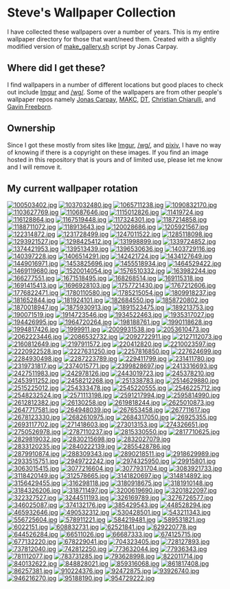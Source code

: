 # Steve's Wallpaper Collection

I have collected these wallpapers over a number of years. This is my entire wallpaper directory for those that want/need them. Created with a slightly modified version of [make_gallery.sh](https://github.com/jonascarpay/Wallpapers/blob/master/make_gallery.sh) script by Jonas Carpay.
## Where did I get these?
I find wallpapers in a number of different locations but good places to check out include [Imgur](https://imgur.com/) and [/wg/](https://boards.4chan.org/wg/). Some of the wallpapers are from other people's wallpaper repos namely [Jonas Carpay](https://github.com/jonascarpay/Wallpapers), [MAKC](https://github.com/makccr/wallpapers), [DT](https://gitlab.com/dwt1/wallpapers), [Christian Chiarulli](https://github.com/ChristianChiarulli/wallpapers), and [Gavin Freeborn](https://github.com/Gavinok/wallpapers).
## Ownership
Since I got these mostly from sites like [Imgur](https://imgur.com/), [/wg/](https://boards.4chan.org/wg/), and [pixiv](https://www.pixiv.net/en/), I have no way of knowing if there is a copyright on these images. If you find an image hosted in this repository that is yours and of limited use, please let me know and I will remove it.

## My current wallpaper rotation

[![100503402.jpg](https://raw.githubusercontent.com/hghann/wallpapers/master/thumbnails/100503402.jpg)](https://raw.githubusercontent.com/hghann/wallpapers/master/papes/100503402.jpg)
[![1037032480.jpg](https://raw.githubusercontent.com/hghann/wallpapers/master/thumbnails/1037032480.jpg)](https://raw.githubusercontent.com/hghann/wallpapers/master/papes/1037032480.jpg)
[![1065711238.jpg](https://raw.githubusercontent.com/hghann/wallpapers/master/thumbnails/1065711238.jpg)](https://raw.githubusercontent.com/hghann/wallpapers/master/papes/1065711238.jpg)
[![1090832170.jpg](https://raw.githubusercontent.com/hghann/wallpapers/master/thumbnails/1090832170.jpg)](https://raw.githubusercontent.com/hghann/wallpapers/master/papes/1090832170.jpg)
[![1103627769.jpg](https://raw.githubusercontent.com/hghann/wallpapers/master/thumbnails/1103627769.jpg)](https://raw.githubusercontent.com/hghann/wallpapers/master/papes/1103627769.jpg)
[![110687646.jpg](https://raw.githubusercontent.com/hghann/wallpapers/master/thumbnails/110687646.jpg)](https://raw.githubusercontent.com/hghann/wallpapers/master/papes/110687646.jpg)
[![1115012826.jpg](https://raw.githubusercontent.com/hghann/wallpapers/master/thumbnails/1115012826.jpg)](https://raw.githubusercontent.com/hghann/wallpapers/master/papes/1115012826.jpg)
[![11419724.jpg](https://raw.githubusercontent.com/hghann/wallpapers/master/thumbnails/11419724.jpg)](https://raw.githubusercontent.com/hghann/wallpapers/master/papes/11419724.jpg)
[![116128864.jpg](https://raw.githubusercontent.com/hghann/wallpapers/master/thumbnails/116128864.jpg)](https://raw.githubusercontent.com/hghann/wallpapers/master/papes/116128864.jpg)
[![1167519448.jpg](https://raw.githubusercontent.com/hghann/wallpapers/master/thumbnails/1167519448.jpg)](https://raw.githubusercontent.com/hghann/wallpapers/master/papes/1167519448.jpg)
[![117324301.jpg](https://raw.githubusercontent.com/hghann/wallpapers/master/thumbnails/117324301.jpg)](https://raw.githubusercontent.com/hghann/wallpapers/master/papes/117324301.jpg)
[![1187214858.jpg](https://raw.githubusercontent.com/hghann/wallpapers/master/thumbnails/1187214858.jpg)](https://raw.githubusercontent.com/hghann/wallpapers/master/papes/1187214858.jpg)
[![1188711072.jpg](https://raw.githubusercontent.com/hghann/wallpapers/master/thumbnails/1188711072.jpg)](https://raw.githubusercontent.com/hghann/wallpapers/master/papes/1188711072.jpg)
[![118913643.jpg](https://raw.githubusercontent.com/hghann/wallpapers/master/thumbnails/118913643.jpg)](https://raw.githubusercontent.com/hghann/wallpapers/master/papes/118913643.jpg)
[![120028686.jpg](https://raw.githubusercontent.com/hghann/wallpapers/master/thumbnails/120028686.jpg)](https://raw.githubusercontent.com/hghann/wallpapers/master/papes/120028686.jpg)
[![1205921567.jpg](https://raw.githubusercontent.com/hghann/wallpapers/master/thumbnails/1205921567.jpg)](https://raw.githubusercontent.com/hghann/wallpapers/master/papes/1205921567.jpg)
[![122314872.jpg](https://raw.githubusercontent.com/hghann/wallpapers/master/thumbnails/122314872.jpg)](https://raw.githubusercontent.com/hghann/wallpapers/master/papes/122314872.jpg)
[![1231728499.jpg](https://raw.githubusercontent.com/hghann/wallpapers/master/thumbnails/1231728499.jpg)](https://raw.githubusercontent.com/hghann/wallpapers/master/papes/1231728499.jpg)
[![1247011522.jpg](https://raw.githubusercontent.com/hghann/wallpapers/master/thumbnails/1247011522.jpg)](https://raw.githubusercontent.com/hghann/wallpapers/master/papes/1247011522.jpg)
[![1285118098.jpg](https://raw.githubusercontent.com/hghann/wallpapers/master/thumbnails/1285118098.jpg)](https://raw.githubusercontent.com/hghann/wallpapers/master/papes/1285118098.jpg)
[![1293921527.jpg](https://raw.githubusercontent.com/hghann/wallpapers/master/thumbnails/1293921527.jpg)](https://raw.githubusercontent.com/hghann/wallpapers/master/papes/1293921527.jpg)
[![1298425412.jpg](https://raw.githubusercontent.com/hghann/wallpapers/master/thumbnails/1298425412.jpg)](https://raw.githubusercontent.com/hghann/wallpapers/master/papes/1298425412.jpg)
[![131998899.jpg](https://raw.githubusercontent.com/hghann/wallpapers/master/thumbnails/131998899.jpg)](https://raw.githubusercontent.com/hghann/wallpapers/master/papes/131998899.jpg)
[![1339724852.jpg](https://raw.githubusercontent.com/hghann/wallpapers/master/thumbnails/1339724852.jpg)](https://raw.githubusercontent.com/hghann/wallpapers/master/papes/1339724852.jpg)
[![1374421953.jpg](https://raw.githubusercontent.com/hghann/wallpapers/master/thumbnails/1374421953.jpg)](https://raw.githubusercontent.com/hghann/wallpapers/master/papes/1374421953.jpg)
[![139513439.jpg](https://raw.githubusercontent.com/hghann/wallpapers/master/thumbnails/139513439.jpg)](https://raw.githubusercontent.com/hghann/wallpapers/master/papes/139513439.jpg)
[![1396530636.jpg](https://raw.githubusercontent.com/hghann/wallpapers/master/thumbnails/1396530636.jpg)](https://raw.githubusercontent.com/hghann/wallpapers/master/papes/1396530636.jpg)
[![1403729116.jpg](https://raw.githubusercontent.com/hghann/wallpapers/master/thumbnails/1403729116.jpg)](https://raw.githubusercontent.com/hghann/wallpapers/master/papes/1403729116.jpg)
[![140397228.jpg](https://raw.githubusercontent.com/hghann/wallpapers/master/thumbnails/140397228.jpg)](https://raw.githubusercontent.com/hghann/wallpapers/master/papes/140397228.jpg)
[![1406514291.jpg](https://raw.githubusercontent.com/hghann/wallpapers/master/thumbnails/1406514291.jpg)](https://raw.githubusercontent.com/hghann/wallpapers/master/papes/1406514291.jpg)
[![142421724.jpg](https://raw.githubusercontent.com/hghann/wallpapers/master/thumbnails/142421724.jpg)](https://raw.githubusercontent.com/hghann/wallpapers/master/papes/142421724.jpg)
[![1434127649.jpg](https://raw.githubusercontent.com/hghann/wallpapers/master/thumbnails/1434127649.jpg)](https://raw.githubusercontent.com/hghann/wallpapers/master/papes/1434127649.jpg)
[![1449016971.jpg](https://raw.githubusercontent.com/hghann/wallpapers/master/thumbnails/1449016971.jpg)](https://raw.githubusercontent.com/hghann/wallpapers/master/papes/1449016971.jpg)
[![1453825696.jpg](https://raw.githubusercontent.com/hghann/wallpapers/master/thumbnails/1453825696.jpg)](https://raw.githubusercontent.com/hghann/wallpapers/master/papes/1453825696.jpg)
[![1455518934.jpg](https://raw.githubusercontent.com/hghann/wallpapers/master/thumbnails/1455518934.jpg)](https://raw.githubusercontent.com/hghann/wallpapers/master/papes/1455518934.jpg)
[![1464529422.jpg](https://raw.githubusercontent.com/hghann/wallpapers/master/thumbnails/1464529422.jpg)](https://raw.githubusercontent.com/hghann/wallpapers/master/papes/1464529422.jpg)
[![1469119680.jpg](https://raw.githubusercontent.com/hghann/wallpapers/master/thumbnails/1469119680.jpg)](https://raw.githubusercontent.com/hghann/wallpapers/master/papes/1469119680.jpg)
[![1520014054.jpg](https://raw.githubusercontent.com/hghann/wallpapers/master/thumbnails/1520014054.jpg)](https://raw.githubusercontent.com/hghann/wallpapers/master/papes/1520014054.jpg)
[![1576510332.jpg](https://raw.githubusercontent.com/hghann/wallpapers/master/thumbnails/1576510332.jpg)](https://raw.githubusercontent.com/hghann/wallpapers/master/papes/1576510332.jpg)
[![163982244.jpg](https://raw.githubusercontent.com/hghann/wallpapers/master/thumbnails/163982244.jpg)](https://raw.githubusercontent.com/hghann/wallpapers/master/papes/163982244.jpg)
[![166277551.jpg](https://raw.githubusercontent.com/hghann/wallpapers/master/thumbnails/166277551.jpg)](https://raw.githubusercontent.com/hghann/wallpapers/master/papes/166277551.jpg)
[![1671518495.jpg](https://raw.githubusercontent.com/hghann/wallpapers/master/thumbnails/1671518495.jpg)](https://raw.githubusercontent.com/hghann/wallpapers/master/papes/1671518495.jpg)
[![168268514.jpg](https://raw.githubusercontent.com/hghann/wallpapers/master/thumbnails/168268514.jpg)](https://raw.githubusercontent.com/hghann/wallpapers/master/papes/168268514.jpg)
[![169115318.jpg](https://raw.githubusercontent.com/hghann/wallpapers/master/thumbnails/169115318.jpg)](https://raw.githubusercontent.com/hghann/wallpapers/master/papes/169115318.jpg)
[![1691415413.jpg](https://raw.githubusercontent.com/hghann/wallpapers/master/thumbnails/1691415413.jpg)](https://raw.githubusercontent.com/hghann/wallpapers/master/papes/1691415413.jpg)
[![1696928103.jpg](https://raw.githubusercontent.com/hghann/wallpapers/master/thumbnails/1696928103.jpg)](https://raw.githubusercontent.com/hghann/wallpapers/master/papes/1696928103.jpg)
[![1757721430.jpg](https://raw.githubusercontent.com/hghann/wallpapers/master/thumbnails/1757721430.jpg)](https://raw.githubusercontent.com/hghann/wallpapers/master/papes/1757721430.jpg)
[![1767212606.jpg](https://raw.githubusercontent.com/hghann/wallpapers/master/thumbnails/1767212606.jpg)](https://raw.githubusercontent.com/hghann/wallpapers/master/papes/1767212606.jpg)
[![1776822471.jpg](https://raw.githubusercontent.com/hghann/wallpapers/master/thumbnails/1776822471.jpg)](https://raw.githubusercontent.com/hghann/wallpapers/master/papes/1776822471.jpg)
[![1780110580.jpg](https://raw.githubusercontent.com/hghann/wallpapers/master/thumbnails/1780110580.jpg)](https://raw.githubusercontent.com/hghann/wallpapers/master/papes/1780110580.jpg)
[![1785215054.jpg](https://raw.githubusercontent.com/hghann/wallpapers/master/thumbnails/1785215054.jpg)](https://raw.githubusercontent.com/hghann/wallpapers/master/papes/1785215054.jpg)
[![1809918237.jpg](https://raw.githubusercontent.com/hghann/wallpapers/master/thumbnails/1809918237.jpg)](https://raw.githubusercontent.com/hghann/wallpapers/master/papes/1809918237.jpg)
[![181652844.jpg](https://raw.githubusercontent.com/hghann/wallpapers/master/thumbnails/181652844.jpg)](https://raw.githubusercontent.com/hghann/wallpapers/master/papes/181652844.jpg)
[![181924101.jpg](https://raw.githubusercontent.com/hghann/wallpapers/master/thumbnails/181924101.jpg)](https://raw.githubusercontent.com/hghann/wallpapers/master/papes/181924101.jpg)
[![182684550.jpg](https://raw.githubusercontent.com/hghann/wallpapers/master/thumbnails/182684550.jpg)](https://raw.githubusercontent.com/hghann/wallpapers/master/papes/182684550.jpg)
[![1858720802.jpg](https://raw.githubusercontent.com/hghann/wallpapers/master/thumbnails/1858720802.jpg)](https://raw.githubusercontent.com/hghann/wallpapers/master/papes/1858720802.jpg)
[![1870018947.jpg](https://raw.githubusercontent.com/hghann/wallpapers/master/thumbnails/1870018947.jpg)](https://raw.githubusercontent.com/hghann/wallpapers/master/papes/1870018947.jpg)
[![1875930913.jpg](https://raw.githubusercontent.com/hghann/wallpapers/master/thumbnails/1875930913.jpg)](https://raw.githubusercontent.com/hghann/wallpapers/master/papes/1875930913.jpg)
[![1891523475.jpg](https://raw.githubusercontent.com/hghann/wallpapers/master/thumbnails/1891523475.jpg)](https://raw.githubusercontent.com/hghann/wallpapers/master/papes/1891523475.jpg)
[![189213753.jpg](https://raw.githubusercontent.com/hghann/wallpapers/master/thumbnails/189213753.jpg)](https://raw.githubusercontent.com/hghann/wallpapers/master/papes/189213753.jpg)
[![190071519.jpg](https://raw.githubusercontent.com/hghann/wallpapers/master/thumbnails/190071519.jpg)](https://raw.githubusercontent.com/hghann/wallpapers/master/papes/190071519.jpg)
[![1914723546.jpg](https://raw.githubusercontent.com/hghann/wallpapers/master/thumbnails/1914723546.jpg)](https://raw.githubusercontent.com/hghann/wallpapers/master/papes/1914723546.jpg)
[![1934522463.jpg](https://raw.githubusercontent.com/hghann/wallpapers/master/thumbnails/1934522463.jpg)](https://raw.githubusercontent.com/hghann/wallpapers/master/papes/1934522463.jpg)
[![1935317027.jpg](https://raw.githubusercontent.com/hghann/wallpapers/master/thumbnails/1935317027.jpg)](https://raw.githubusercontent.com/hghann/wallpapers/master/papes/1935317027.jpg)
[![194426995.jpg](https://raw.githubusercontent.com/hghann/wallpapers/master/thumbnails/194426995.jpg)](https://raw.githubusercontent.com/hghann/wallpapers/master/papes/194426995.jpg)
[![1964720264.jpg](https://raw.githubusercontent.com/hghann/wallpapers/master/thumbnails/1964720264.jpg)](https://raw.githubusercontent.com/hghann/wallpapers/master/papes/1964720264.jpg)
[![198188761.jpg](https://raw.githubusercontent.com/hghann/wallpapers/master/thumbnails/198188761.jpg)](https://raw.githubusercontent.com/hghann/wallpapers/master/papes/198188761.jpg)
[![1990118628.jpg](https://raw.githubusercontent.com/hghann/wallpapers/master/thumbnails/1990118628.jpg)](https://raw.githubusercontent.com/hghann/wallpapers/master/papes/1990118628.jpg)
[![1994817426.jpg](https://raw.githubusercontent.com/hghann/wallpapers/master/thumbnails/1994817426.jpg)](https://raw.githubusercontent.com/hghann/wallpapers/master/papes/1994817426.jpg)
[![1999911.jpg](https://raw.githubusercontent.com/hghann/wallpapers/master/thumbnails/1999911.jpg)](https://raw.githubusercontent.com/hghann/wallpapers/master/papes/1999911.jpg)
[![2009931538.jpg](https://raw.githubusercontent.com/hghann/wallpapers/master/thumbnails/2009931538.jpg)](https://raw.githubusercontent.com/hghann/wallpapers/master/papes/2009931538.jpg)
[![2053610473.jpg](https://raw.githubusercontent.com/hghann/wallpapers/master/thumbnails/2053610473.jpg)](https://raw.githubusercontent.com/hghann/wallpapers/master/papes/2053610473.jpg)
[![2062223446.jpg](https://raw.githubusercontent.com/hghann/wallpapers/master/thumbnails/2062223446.jpg)](https://raw.githubusercontent.com/hghann/wallpapers/master/papes/2062223446.jpg)
[![2086532732.jpg](https://raw.githubusercontent.com/hghann/wallpapers/master/thumbnails/2086532732.jpg)](https://raw.githubusercontent.com/hghann/wallpapers/master/papes/2086532732.jpg)
[![2092722911.jpg](https://raw.githubusercontent.com/hghann/wallpapers/master/thumbnails/2092722911.jpg)](https://raw.githubusercontent.com/hghann/wallpapers/master/papes/2092722911.jpg)
[![2127112073.jpg](https://raw.githubusercontent.com/hghann/wallpapers/master/thumbnails/2127112073.jpg)](https://raw.githubusercontent.com/hghann/wallpapers/master/papes/2127112073.jpg)
[![2160812649.jpg](https://raw.githubusercontent.com/hghann/wallpapers/master/thumbnails/2160812649.jpg)](https://raw.githubusercontent.com/hghann/wallpapers/master/papes/2160812649.jpg)
[![2197911572.jpg](https://raw.githubusercontent.com/hghann/wallpapers/master/thumbnails/2197911572.jpg)](https://raw.githubusercontent.com/hghann/wallpapers/master/papes/2197911572.jpg)
[![220412820.jpg](https://raw.githubusercontent.com/hghann/wallpapers/master/thumbnails/220412820.jpg)](https://raw.githubusercontent.com/hghann/wallpapers/master/papes/220412820.jpg)
[![2210023597.jpg](https://raw.githubusercontent.com/hghann/wallpapers/master/thumbnails/2210023597.jpg)](https://raw.githubusercontent.com/hghann/wallpapers/master/papes/2210023597.jpg)
[![2220922528.jpg](https://raw.githubusercontent.com/hghann/wallpapers/master/thumbnails/2220922528.jpg)](https://raw.githubusercontent.com/hghann/wallpapers/master/papes/2220922528.jpg)
[![2227631250.jpg](https://raw.githubusercontent.com/hghann/wallpapers/master/thumbnails/2227631250.jpg)](https://raw.githubusercontent.com/hghann/wallpapers/master/papes/2227631250.jpg)
[![2257816850.jpg](https://raw.githubusercontent.com/hghann/wallpapers/master/thumbnails/2257816850.jpg)](https://raw.githubusercontent.com/hghann/wallpapers/master/papes/2257816850.jpg)
[![227624699.jpg](https://raw.githubusercontent.com/hghann/wallpapers/master/thumbnails/227624699.jpg)](https://raw.githubusercontent.com/hghann/wallpapers/master/papes/227624699.jpg)
[![2284930498.jpg](https://raw.githubusercontent.com/hghann/wallpapers/master/thumbnails/2284930498.jpg)](https://raw.githubusercontent.com/hghann/wallpapers/master/papes/2284930498.jpg)
[![2287223789.jpg](https://raw.githubusercontent.com/hghann/wallpapers/master/thumbnails/2287223789.jpg)](https://raw.githubusercontent.com/hghann/wallpapers/master/papes/2287223789.jpg)
[![229411799.jpg](https://raw.githubusercontent.com/hghann/wallpapers/master/thumbnails/229411799.jpg)](https://raw.githubusercontent.com/hghann/wallpapers/master/papes/229411799.jpg)
[![231411780.jpg](https://raw.githubusercontent.com/hghann/wallpapers/master/thumbnails/231411780.jpg)](https://raw.githubusercontent.com/hghann/wallpapers/master/papes/231411780.jpg)
[![2319731817.jpg](https://raw.githubusercontent.com/hghann/wallpapers/master/thumbnails/2319731817.jpg)](https://raw.githubusercontent.com/hghann/wallpapers/master/papes/2319731817.jpg)
[![2374015771.jpg](https://raw.githubusercontent.com/hghann/wallpapers/master/thumbnails/2374015771.jpg)](https://raw.githubusercontent.com/hghann/wallpapers/master/papes/2374015771.jpg)
[![2399828697.jpg](https://raw.githubusercontent.com/hghann/wallpapers/master/thumbnails/2399828697.jpg)](https://raw.githubusercontent.com/hghann/wallpapers/master/papes/2399828697.jpg)
[![2413316693.jpg](https://raw.githubusercontent.com/hghann/wallpapers/master/thumbnails/2413316693.jpg)](https://raw.githubusercontent.com/hghann/wallpapers/master/papes/2413316693.jpg)
[![2427511983.jpg](https://raw.githubusercontent.com/hghann/wallpapers/master/thumbnails/2427511983.jpg)](https://raw.githubusercontent.com/hghann/wallpapers/master/papes/2427511983.jpg)
[![242978126.jpg](https://raw.githubusercontent.com/hghann/wallpapers/master/thumbnails/242978126.jpg)](https://raw.githubusercontent.com/hghann/wallpapers/master/papes/242978126.jpg)
[![2443019723.jpg](https://raw.githubusercontent.com/hghann/wallpapers/master/thumbnails/2443019723.jpg)](https://raw.githubusercontent.com/hghann/wallpapers/master/papes/2443019723.jpg)
[![245378210.jpg](https://raw.githubusercontent.com/hghann/wallpapers/master/thumbnails/245378210.jpg)](https://raw.githubusercontent.com/hghann/wallpapers/master/papes/245378210.jpg)
[![2453911252.jpg](https://raw.githubusercontent.com/hghann/wallpapers/master/thumbnails/2453911252.jpg)](https://raw.githubusercontent.com/hghann/wallpapers/master/papes/2453911252.jpg)
[![2458212268.jpg](https://raw.githubusercontent.com/hghann/wallpapers/master/thumbnails/2458212268.jpg)](https://raw.githubusercontent.com/hghann/wallpapers/master/papes/2458212268.jpg)
[![251338783.jpg](https://raw.githubusercontent.com/hghann/wallpapers/master/thumbnails/251338783.jpg)](https://raw.githubusercontent.com/hghann/wallpapers/master/papes/251338783.jpg)
[![2514629880.jpg](https://raw.githubusercontent.com/hghann/wallpapers/master/thumbnails/2514629880.jpg)](https://raw.githubusercontent.com/hghann/wallpapers/master/papes/2514629880.jpg)
[![2515225012.jpg](https://raw.githubusercontent.com/hghann/wallpapers/master/thumbnails/2515225012.jpg)](https://raw.githubusercontent.com/hghann/wallpapers/master/papes/2515225012.jpg)
[![254333478.jpg](https://raw.githubusercontent.com/hghann/wallpapers/master/thumbnails/254333478.jpg)](https://raw.githubusercontent.com/hghann/wallpapers/master/papes/254333478.jpg)
[![2545220555.jpg](https://raw.githubusercontent.com/hghann/wallpapers/master/thumbnails/2545220555.jpg)](https://raw.githubusercontent.com/hghann/wallpapers/master/papes/2545220555.jpg)
[![2546225712.jpg](https://raw.githubusercontent.com/hghann/wallpapers/master/thumbnails/2546225712.jpg)](https://raw.githubusercontent.com/hghann/wallpapers/master/papes/2546225712.jpg)
[![2548232524.jpg](https://raw.githubusercontent.com/hghann/wallpapers/master/thumbnails/2548232524.jpg)](https://raw.githubusercontent.com/hghann/wallpapers/master/papes/2548232524.jpg)
[![2571113198.jpg](https://raw.githubusercontent.com/hghann/wallpapers/master/thumbnails/2571113198.jpg)](https://raw.githubusercontent.com/hghann/wallpapers/master/papes/2571113198.jpg)
[![2591217994.jpg](https://raw.githubusercontent.com/hghann/wallpapers/master/thumbnails/2591217994.jpg)](https://raw.githubusercontent.com/hghann/wallpapers/master/papes/2591217994.jpg)
[![2595814990.jpg](https://raw.githubusercontent.com/hghann/wallpapers/master/thumbnails/2595814990.jpg)](https://raw.githubusercontent.com/hghann/wallpapers/master/papes/2595814990.jpg)
[![2612812382.jpg](https://raw.githubusercontent.com/hghann/wallpapers/master/thumbnails/2612812382.jpg)](https://raw.githubusercontent.com/hghann/wallpapers/master/papes/2612812382.jpg)
[![26130258.jpg](https://raw.githubusercontent.com/hghann/wallpapers/master/thumbnails/26130258.jpg)](https://raw.githubusercontent.com/hghann/wallpapers/master/papes/26130258.jpg)
[![2619818244.jpg](https://raw.githubusercontent.com/hghann/wallpapers/master/thumbnails/2619818244.jpg)](https://raw.githubusercontent.com/hghann/wallpapers/master/papes/2619818244.jpg)
[![2625010873.jpg](https://raw.githubusercontent.com/hghann/wallpapers/master/thumbnails/2625010873.jpg)](https://raw.githubusercontent.com/hghann/wallpapers/master/papes/2625010873.jpg)
[![2647717581.jpg](https://raw.githubusercontent.com/hghann/wallpapers/master/thumbnails/2647717581.jpg)](https://raw.githubusercontent.com/hghann/wallpapers/master/papes/2647717581.jpg)
[![264948039.jpg](https://raw.githubusercontent.com/hghann/wallpapers/master/thumbnails/264948039.jpg)](https://raw.githubusercontent.com/hghann/wallpapers/master/papes/264948039.jpg)
[![267653458.jpg](https://raw.githubusercontent.com/hghann/wallpapers/master/thumbnails/267653458.jpg)](https://raw.githubusercontent.com/hghann/wallpapers/master/papes/267653458.jpg)
[![267711617.jpg](https://raw.githubusercontent.com/hghann/wallpapers/master/thumbnails/267711617.jpg)](https://raw.githubusercontent.com/hghann/wallpapers/master/papes/267711617.jpg)
[![2678123330.jpg](https://raw.githubusercontent.com/hghann/wallpapers/master/thumbnails/2678123330.jpg)](https://raw.githubusercontent.com/hghann/wallpapers/master/papes/2678123330.jpg)
[![2682610975.jpg](https://raw.githubusercontent.com/hghann/wallpapers/master/thumbnails/2682610975.jpg)](https://raw.githubusercontent.com/hghann/wallpapers/master/papes/2682610975.jpg)
[![2684317050.jpg](https://raw.githubusercontent.com/hghann/wallpapers/master/thumbnails/2684317050.jpg)](https://raw.githubusercontent.com/hghann/wallpapers/master/papes/2684317050.jpg)
[![26925355.jpg](https://raw.githubusercontent.com/hghann/wallpapers/master/thumbnails/26925355.jpg)](https://raw.githubusercontent.com/hghann/wallpapers/master/papes/26925355.jpg)
[![2693117702.jpg](https://raw.githubusercontent.com/hghann/wallpapers/master/thumbnails/2693117702.jpg)](https://raw.githubusercontent.com/hghann/wallpapers/master/papes/2693117702.jpg)
[![271418603.jpg](https://raw.githubusercontent.com/hghann/wallpapers/master/thumbnails/271418603.jpg)](https://raw.githubusercontent.com/hghann/wallpapers/master/papes/271418603.jpg)
[![273013153.jpg](https://raw.githubusercontent.com/hghann/wallpapers/master/thumbnails/273013153.jpg)](https://raw.githubusercontent.com/hghann/wallpapers/master/papes/273013153.jpg)
[![274326651.jpg](https://raw.githubusercontent.com/hghann/wallpapers/master/thumbnails/274326651.jpg)](https://raw.githubusercontent.com/hghann/wallpapers/master/papes/274326651.jpg)
[![2750526978.jpg](https://raw.githubusercontent.com/hghann/wallpapers/master/thumbnails/2750526978.jpg)](https://raw.githubusercontent.com/hghann/wallpapers/master/papes/2750526978.jpg)
[![2787110237.jpg](https://raw.githubusercontent.com/hghann/wallpapers/master/thumbnails/2787110237.jpg)](https://raw.githubusercontent.com/hghann/wallpapers/master/papes/2787110237.jpg)
[![2815330550.jpg](https://raw.githubusercontent.com/hghann/wallpapers/master/thumbnails/2815330550.jpg)](https://raw.githubusercontent.com/hghann/wallpapers/master/papes/2815330550.jpg)
[![2817710625.jpg](https://raw.githubusercontent.com/hghann/wallpapers/master/thumbnails/2817710625.jpg)](https://raw.githubusercontent.com/hghann/wallpapers/master/papes/2817710625.jpg)
[![2829819032.jpg](https://raw.githubusercontent.com/hghann/wallpapers/master/thumbnails/2829819032.jpg)](https://raw.githubusercontent.com/hghann/wallpapers/master/papes/2829819032.jpg)
[![2830215698.jpg](https://raw.githubusercontent.com/hghann/wallpapers/master/thumbnails/2830215698.jpg)](https://raw.githubusercontent.com/hghann/wallpapers/master/papes/2830215698.jpg)
[![2832027079.jpg](https://raw.githubusercontent.com/hghann/wallpapers/master/thumbnails/2832027079.jpg)](https://raw.githubusercontent.com/hghann/wallpapers/master/papes/2832027079.jpg)
[![2833120235.jpg](https://raw.githubusercontent.com/hghann/wallpapers/master/thumbnails/2833120235.jpg)](https://raw.githubusercontent.com/hghann/wallpapers/master/papes/2833120235.jpg)
[![2840222139.jpg](https://raw.githubusercontent.com/hghann/wallpapers/master/thumbnails/2840222139.jpg)](https://raw.githubusercontent.com/hghann/wallpapers/master/papes/2840222139.jpg)
[![2855428786.jpg](https://raw.githubusercontent.com/hghann/wallpapers/master/thumbnails/2855428786.jpg)](https://raw.githubusercontent.com/hghann/wallpapers/master/papes/2855428786.jpg)
[![2879910874.jpg](https://raw.githubusercontent.com/hghann/wallpapers/master/thumbnails/2879910874.jpg)](https://raw.githubusercontent.com/hghann/wallpapers/master/papes/2879910874.jpg)
[![288309343.jpg](https://raw.githubusercontent.com/hghann/wallpapers/master/thumbnails/288309343.jpg)](https://raw.githubusercontent.com/hghann/wallpapers/master/papes/288309343.jpg)
[![2890218511.jpg](https://raw.githubusercontent.com/hghann/wallpapers/master/thumbnails/2890218511.jpg)](https://raw.githubusercontent.com/hghann/wallpapers/master/papes/2890218511.jpg)
[![2918629989.jpg](https://raw.githubusercontent.com/hghann/wallpapers/master/thumbnails/2918629989.jpg)](https://raw.githubusercontent.com/hghann/wallpapers/master/papes/2918629989.jpg)
[![2933515751.jpg](https://raw.githubusercontent.com/hghann/wallpapers/master/thumbnails/2933515751.jpg)](https://raw.githubusercontent.com/hghann/wallpapers/master/papes/2933515751.jpg)
[![2949722242.jpg](https://raw.githubusercontent.com/hghann/wallpapers/master/thumbnails/2949722242.jpg)](https://raw.githubusercontent.com/hghann/wallpapers/master/papes/2949722242.jpg)
[![2974325950.jpg](https://raw.githubusercontent.com/hghann/wallpapers/master/thumbnails/2974325950.jpg)](https://raw.githubusercontent.com/hghann/wallpapers/master/papes/2974325950.jpg)
[![29915801.jpg](https://raw.githubusercontent.com/hghann/wallpapers/master/thumbnails/29915801.jpg)](https://raw.githubusercontent.com/hghann/wallpapers/master/papes/29915801.jpg)
[![3063015415.jpg](https://raw.githubusercontent.com/hghann/wallpapers/master/thumbnails/3063015415.jpg)](https://raw.githubusercontent.com/hghann/wallpapers/master/papes/3063015415.jpg)
[![3077216604.jpg](https://raw.githubusercontent.com/hghann/wallpapers/master/thumbnails/3077216604.jpg)](https://raw.githubusercontent.com/hghann/wallpapers/master/papes/3077216604.jpg)
[![3077931704.jpg](https://raw.githubusercontent.com/hghann/wallpapers/master/thumbnails/3077931704.jpg)](https://raw.githubusercontent.com/hghann/wallpapers/master/papes/3077931704.jpg)
[![3083921733.jpg](https://raw.githubusercontent.com/hghann/wallpapers/master/thumbnails/3083921733.jpg)](https://raw.githubusercontent.com/hghann/wallpapers/master/papes/3083921733.jpg)
[![3118420149.jpg](https://raw.githubusercontent.com/hghann/wallpapers/master/thumbnails/3118420149.jpg)](https://raw.githubusercontent.com/hghann/wallpapers/master/papes/3118420149.jpg)
[![312578665.jpg](https://raw.githubusercontent.com/hghann/wallpapers/master/thumbnails/312578665.jpg)](https://raw.githubusercontent.com/hghann/wallpapers/master/papes/312578665.jpg)
[![3141820697.jpg](https://raw.githubusercontent.com/hghann/wallpapers/master/thumbnails/3141820697.jpg)](https://raw.githubusercontent.com/hghann/wallpapers/master/papes/3141820697.jpg)
[![314814892.jpg](https://raw.githubusercontent.com/hghann/wallpapers/master/thumbnails/314814892.jpg)](https://raw.githubusercontent.com/hghann/wallpapers/master/papes/314814892.jpg)
[![3156429455.jpg](https://raw.githubusercontent.com/hghann/wallpapers/master/thumbnails/3156429455.jpg)](https://raw.githubusercontent.com/hghann/wallpapers/master/papes/3156429455.jpg)
[![316298118.jpg](https://raw.githubusercontent.com/hghann/wallpapers/master/thumbnails/316298118.jpg)](https://raw.githubusercontent.com/hghann/wallpapers/master/papes/316298118.jpg)
[![3180918675.jpg](https://raw.githubusercontent.com/hghann/wallpapers/master/thumbnails/3180918675.jpg)](https://raw.githubusercontent.com/hghann/wallpapers/master/papes/3180918675.jpg)
[![3181910148.jpg](https://raw.githubusercontent.com/hghann/wallpapers/master/thumbnails/3181910148.jpg)](https://raw.githubusercontent.com/hghann/wallpapers/master/papes/3181910148.jpg)
[![3184326206.jpg](https://raw.githubusercontent.com/hghann/wallpapers/master/thumbnails/3184326206.jpg)](https://raw.githubusercontent.com/hghann/wallpapers/master/papes/3184326206.jpg)
[![318711497.jpg](https://raw.githubusercontent.com/hghann/wallpapers/master/thumbnails/318711497.jpg)](https://raw.githubusercontent.com/hghann/wallpapers/master/papes/318711497.jpg)
[![3200619690.jpg](https://raw.githubusercontent.com/hghann/wallpapers/master/thumbnails/3200619690.jpg)](https://raw.githubusercontent.com/hghann/wallpapers/master/papes/3200619690.jpg)
[![3201822097.jpg](https://raw.githubusercontent.com/hghann/wallpapers/master/thumbnails/3201822097.jpg)](https://raw.githubusercontent.com/hghann/wallpapers/master/papes/3201822097.jpg)
[![322327527.jpg](https://raw.githubusercontent.com/hghann/wallpapers/master/thumbnails/322327527.jpg)](https://raw.githubusercontent.com/hghann/wallpapers/master/papes/322327527.jpg)
[![3244511193.jpg](https://raw.githubusercontent.com/hghann/wallpapers/master/thumbnails/3244511193.jpg)](https://raw.githubusercontent.com/hghann/wallpapers/master/papes/3244511193.jpg)
[![326169789.jpg](https://raw.githubusercontent.com/hghann/wallpapers/master/thumbnails/326169789.jpg)](https://raw.githubusercontent.com/hghann/wallpapers/master/papes/326169789.jpg)
[![3276726577.jpg](https://raw.githubusercontent.com/hghann/wallpapers/master/thumbnails/3276726577.jpg)](https://raw.githubusercontent.com/hghann/wallpapers/master/papes/3276726577.jpg)
[![346025087.jpg](https://raw.githubusercontent.com/hghann/wallpapers/master/thumbnails/346025087.jpg)](https://raw.githubusercontent.com/hghann/wallpapers/master/papes/346025087.jpg)
[![374132176.jpg](https://raw.githubusercontent.com/hghann/wallpapers/master/thumbnails/374132176.jpg)](https://raw.githubusercontent.com/hghann/wallpapers/master/papes/374132176.jpg)
[![385429543.jpg](https://raw.githubusercontent.com/hghann/wallpapers/master/thumbnails/385429543.jpg)](https://raw.githubusercontent.com/hghann/wallpapers/master/papes/385429543.jpg)
[![448528294.jpg](https://raw.githubusercontent.com/hghann/wallpapers/master/thumbnails/448528294.jpg)](https://raw.githubusercontent.com/hghann/wallpapers/master/papes/448528294.jpg)
[![465932646.jpg](https://raw.githubusercontent.com/hghann/wallpapers/master/thumbnails/465932646.jpg)](https://raw.githubusercontent.com/hghann/wallpapers/master/papes/465932646.jpg)
[![490532312.jpg](https://raw.githubusercontent.com/hghann/wallpapers/master/thumbnails/490532312.jpg)](https://raw.githubusercontent.com/hghann/wallpapers/master/papes/490532312.jpg)
[![530428501.jpg](https://raw.githubusercontent.com/hghann/wallpapers/master/thumbnails/530428501.jpg)](https://raw.githubusercontent.com/hghann/wallpapers/master/papes/530428501.jpg)
[![543211343.jpg](https://raw.githubusercontent.com/hghann/wallpapers/master/thumbnails/543211343.jpg)](https://raw.githubusercontent.com/hghann/wallpapers/master/papes/543211343.jpg)
[![556725604.jpg](https://raw.githubusercontent.com/hghann/wallpapers/master/thumbnails/556725604.jpg)](https://raw.githubusercontent.com/hghann/wallpapers/master/papes/556725604.jpg)
[![578911221.jpg](https://raw.githubusercontent.com/hghann/wallpapers/master/thumbnails/578911221.jpg)](https://raw.githubusercontent.com/hghann/wallpapers/master/papes/578911221.jpg)
[![584219481.jpg](https://raw.githubusercontent.com/hghann/wallpapers/master/thumbnails/584219481.jpg)](https://raw.githubusercontent.com/hghann/wallpapers/master/papes/584219481.jpg)
[![589531821.jpg](https://raw.githubusercontent.com/hghann/wallpapers/master/thumbnails/589531821.jpg)](https://raw.githubusercontent.com/hghann/wallpapers/master/papes/589531821.jpg)
[![6022151.jpg](https://raw.githubusercontent.com/hghann/wallpapers/master/thumbnails/6022151.jpg)](https://raw.githubusercontent.com/hghann/wallpapers/master/papes/6022151.jpg)
[![608832731.jpg](https://raw.githubusercontent.com/hghann/wallpapers/master/thumbnails/608832731.jpg)](https://raw.githubusercontent.com/hghann/wallpapers/master/papes/608832731.jpg)
[![62521841.jpg](https://raw.githubusercontent.com/hghann/wallpapers/master/thumbnails/62521841.jpg)](https://raw.githubusercontent.com/hghann/wallpapers/master/papes/62521841.jpg)
[![629220778.jpg](https://raw.githubusercontent.com/hghann/wallpapers/master/thumbnails/629220778.jpg)](https://raw.githubusercontent.com/hghann/wallpapers/master/papes/629220778.jpg)
[![644526284.jpg](https://raw.githubusercontent.com/hghann/wallpapers/master/thumbnails/644526284.jpg)](https://raw.githubusercontent.com/hghann/wallpapers/master/papes/644526284.jpg)
[![66511026.jpg](https://raw.githubusercontent.com/hghann/wallpapers/master/thumbnails/66511026.jpg)](https://raw.githubusercontent.com/hghann/wallpapers/master/papes/66511026.jpg)
[![66687333.jpg](https://raw.githubusercontent.com/hghann/wallpapers/master/thumbnails/66687333.jpg)](https://raw.githubusercontent.com/hghann/wallpapers/master/papes/66687333.jpg)
[![674125715.jpg](https://raw.githubusercontent.com/hghann/wallpapers/master/thumbnails/674125715.jpg)](https://raw.githubusercontent.com/hghann/wallpapers/master/papes/674125715.jpg)
[![677132220.jpg](https://raw.githubusercontent.com/hghann/wallpapers/master/thumbnails/677132220.jpg)](https://raw.githubusercontent.com/hghann/wallpapers/master/papes/677132220.jpg)
[![678229041.jpg](https://raw.githubusercontent.com/hghann/wallpapers/master/thumbnails/678229041.jpg)](https://raw.githubusercontent.com/hghann/wallpapers/master/papes/678229041.jpg)
[![704323405.jpg](https://raw.githubusercontent.com/hghann/wallpapers/master/thumbnails/704323405.jpg)](https://raw.githubusercontent.com/hghann/wallpapers/master/papes/704323405.jpg)
[![728127893.jpg](https://raw.githubusercontent.com/hghann/wallpapers/master/thumbnails/728127893.jpg)](https://raw.githubusercontent.com/hghann/wallpapers/master/papes/728127893.jpg)
[![737812040.jpg](https://raw.githubusercontent.com/hghann/wallpapers/master/thumbnails/737812040.jpg)](https://raw.githubusercontent.com/hghann/wallpapers/master/papes/737812040.jpg)
[![742812250.jpg](https://raw.githubusercontent.com/hghann/wallpapers/master/thumbnails/742812250.jpg)](https://raw.githubusercontent.com/hghann/wallpapers/master/papes/742812250.jpg)
[![773632044.jpg](https://raw.githubusercontent.com/hghann/wallpapers/master/thumbnails/773632044.jpg)](https://raw.githubusercontent.com/hghann/wallpapers/master/papes/773632044.jpg)
[![77936343.jpg](https://raw.githubusercontent.com/hghann/wallpapers/master/thumbnails/77936343.jpg)](https://raw.githubusercontent.com/hghann/wallpapers/master/papes/77936343.jpg)
[![781112077.jpg](https://raw.githubusercontent.com/hghann/wallpapers/master/thumbnails/781112077.jpg)](https://raw.githubusercontent.com/hghann/wallpapers/master/papes/781112077.jpg)
[![783731285.jpg](https://raw.githubusercontent.com/hghann/wallpapers/master/thumbnails/783731285.jpg)](https://raw.githubusercontent.com/hghann/wallpapers/master/papes/783731285.jpg)
[![793628998.jpg](https://raw.githubusercontent.com/hghann/wallpapers/master/thumbnails/793628998.jpg)](https://raw.githubusercontent.com/hghann/wallpapers/master/papes/793628998.jpg)
[![822011714.jpg](https://raw.githubusercontent.com/hghann/wallpapers/master/thumbnails/822011714.jpg)](https://raw.githubusercontent.com/hghann/wallpapers/master/papes/822011714.jpg)
[![840132622.jpg](https://raw.githubusercontent.com/hghann/wallpapers/master/thumbnails/840132622.jpg)](https://raw.githubusercontent.com/hghann/wallpapers/master/papes/840132622.jpg)
[![848828021.jpg](https://raw.githubusercontent.com/hghann/wallpapers/master/thumbnails/848828021.jpg)](https://raw.githubusercontent.com/hghann/wallpapers/master/papes/848828021.jpg)
[![859316068.jpg](https://raw.githubusercontent.com/hghann/wallpapers/master/thumbnails/859316068.jpg)](https://raw.githubusercontent.com/hghann/wallpapers/master/papes/859316068.jpg)
[![861817408.jpg](https://raw.githubusercontent.com/hghann/wallpapers/master/thumbnails/861817408.jpg)](https://raw.githubusercontent.com/hghann/wallpapers/master/papes/861817408.jpg)
[![86257381.jpg](https://raw.githubusercontent.com/hghann/wallpapers/master/thumbnails/86257381.jpg)](https://raw.githubusercontent.com/hghann/wallpapers/master/papes/86257381.jpg)
[![910224376.jpg](https://raw.githubusercontent.com/hghann/wallpapers/master/thumbnails/910224376.jpg)](https://raw.githubusercontent.com/hghann/wallpapers/master/papes/910224376.jpg)
[![92472875.jpg](https://raw.githubusercontent.com/hghann/wallpapers/master/thumbnails/92472875.jpg)](https://raw.githubusercontent.com/hghann/wallpapers/master/papes/92472875.jpg)
[![93926740.jpg](https://raw.githubusercontent.com/hghann/wallpapers/master/thumbnails/93926740.jpg)](https://raw.githubusercontent.com/hghann/wallpapers/master/papes/93926740.jpg)
[![946216270.jpg](https://raw.githubusercontent.com/hghann/wallpapers/master/thumbnails/946216270.jpg)](https://raw.githubusercontent.com/hghann/wallpapers/master/papes/946216270.jpg)
[![95188190.jpg](https://raw.githubusercontent.com/hghann/wallpapers/master/thumbnails/95188190.jpg)](https://raw.githubusercontent.com/hghann/wallpapers/master/papes/95188190.jpg)
[![954729222.jpg](https://raw.githubusercontent.com/hghann/wallpapers/master/thumbnails/954729222.jpg)](https://raw.githubusercontent.com/hghann/wallpapers/master/papes/954729222.jpg)
